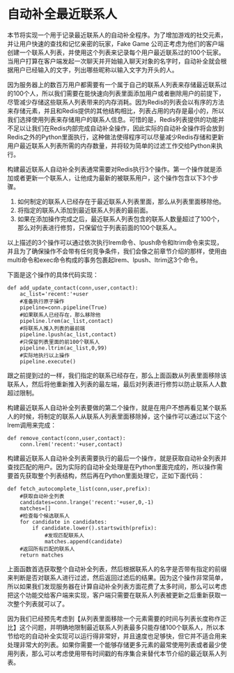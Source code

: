 # 自动补全最近联系人

本节将实现一个用于记录最近联系人的自动补全程序。为了增加游戏的社交元素，并让用户快速的查找和记忆亲密的玩家，Fake Game 公司正考虑为他们的客户端创建一个联系人列表，并使用这个列表来记录每个用户最近联系过的100个玩家。当用户打算在客户端发起一次聊天并开始输入聊天对象的名字时，自动补全就会根据用户已经输入的文字，列出哪些昵称以输入文字为开头的人。

因为服务器上的数百万用户都需要有一个属于自己的联系人列表来存储最近联系过的100个人，所以我们需要在能快速向列表里面添加用户或者删除用户的前提下，尽管减少存储这些联系人列表带来的内存消耗。因为Redis的列表会以有序的方法来存储元素，并且和Redis提供的其他结构相比，列表占用的内存是最小的，所以我们选择使用列表来存储用户的联系人信息。可惜的是，Redis列表提供的功能并不足以让我们在Redis内部完成自动补全操作，因此实际的自动补全操作将会放到Redis之外的Python里面执行，这种做法使得程序可以尽量减少Redis存储和更新用户最近联系人列表所需的内存数量，并将较为简单的过滤工作交给Python来执行。

构建最近联系人自动补全列表通常需要对Redis执行3个操作。第一个操作就是添加或者更新一个联系人，让他成为最新的被联系用户，这个操作包含以下3个步骤。

1. 如何制定的联系人已经存在于最近联系人列表里面，那么从列表里面移除他。
2. 将指定的联系人添加到最近联系人列表的最前面。
3. 如果在添加操作完成之后，最近联系人列表包含的联系人数量超过了100个，那么对列表进行修剪，只保留位于列表前面的100个联系人。

以上描述的3个操作可以通过依次执行lrem命令、lpush命令和ltrim命令来实现，并且为了确保操作不会带有任何竞争条件，我们会像之前章节介绍的那样，使用由multi命令和exec命令构成的事务包裹起lrem、lpush、ltrim这3个命令。

下面是这个操作的具体代码实现：

```
def add_update_contact(conn,user,contact):
    ac_list='recent:'+user
    #准备执行原子操作
    pipeline=conn.pipeline(True)
    #如果联系人已经存在，那么移除他
    pipeline.lrem(ac_list,contact)
    #将联系人推入列表的最前端
    pipeline.lpush(ac_list,contact)
    #只保留列表里面的前100个联系人
    pipeline.ltrim(ac_list,0,99)
    #实际地执行以上操作
    pipeline.execute()
```

跟之前提到过的一样，我们指定的联系已经存在，那么上面函数从列表里面移除该联系人，然后将他重新推入列表的最左端，最后对列表进行修剪以防止联系人人数超过限制。

构建最近联系人自动补全列表要做的第二个操作，就是在用户不想再看见某个联系人的时候，将制定的联系人从联系人列表里面移除掉，这个操作可以通过以下这个lrem调用来完成：

```
def remove_contact(conn,user,contact):
    conn.lrem('recent:'+user,contact)
```

构建最近联系人自动补全列表需要执行的最后一个操作，就是获取自动补全列表并查找匹配的用户。因为实际的自动补全处理是在Python里面完成的，所以操作需要首先获取整个列表结构，然后再在Python里面处理它，正如下面代码：

```
def fetch_autocomplete_list(conn,user,prefix):
    #获取自动补全列表
    candidates=conn.lrange('recent:'+user,0,-1)
    matches=[]
    #检查每个候选联系人
    for candidate in candidates:
        if candidate.lower().startswith(prefix):
            #发现匹配联系人
            matches.append(candidate)      
    #返回所有匹配的联系人
    return matches
```

上面函数首选获取整个自动补全列表，然后根据联系人的名字是否带有指定的前缀来判断是否对联系人进行过滤，然后返回过滤后的结果。因为这个操作非常简单，所以如果我们发现服务器在计算自动补全列表方面花费了太多时间，那么可以考虑把这个功能交给客户端来实现，客户端只需要在联系人列表被更新之后重新获取一次整个列表就可以了。

因为我们已经预先考虑到【从列表里面移除一个元素需要的时间与列表长度称作正比】这个问题，并明确地限制最近联系人列表最多只能存储100个联系人，所以本节给吃的自动补全实现可以运行得非常好，并且速度也足够快，但它并不适合用来处理非常大的列表。如果你需要一个能够存储更多元素的最常使用列表或者最少使用列表，那么可以考虑使用带有时间戳的有序集合来替代本节介绍的最近联系人列表。

